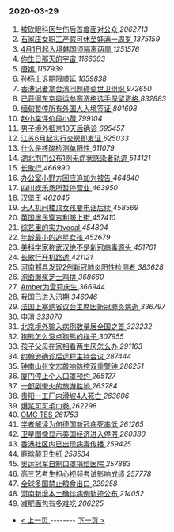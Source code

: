 ### 2020-03-29 
1. [ 被砍眼科医生伤后首度面对公众 ](https://s.weibo.com/weibo?q=%23%E8%A2%AB%E7%A0%8D%E7%9C%BC%E7%A7%91%E5%8C%BB%E7%94%9F%E4%BC%A4%E5%90%8E%E9%A6%96%E5%BA%A6%E9%9D%A2%E5%AF%B9%E5%85%AC%E4%BC%97%23&Refer=top) *2062713*
1. [ 石家庄女职工产假可休至娃满一周岁 ](https://s.weibo.com/weibo?q=%23%E7%9F%B3%E5%AE%B6%E5%BA%84%E5%A5%B3%E8%81%8C%E5%B7%A5%E4%BA%A7%E5%81%87%E5%8F%AF%E4%BC%91%E8%87%B3%E5%A8%83%E6%BB%A1%E4%B8%80%E5%91%A8%E5%B2%81%23&Refer=top) *1375159*
1. [ 4月1日起入境韩国须隔离两周 ](https://s.weibo.com/weibo?q=%234%E6%9C%881%E6%97%A5%E8%B5%B7%E5%85%A5%E5%A2%83%E9%9F%A9%E5%9B%BD%E9%A1%BB%E9%9A%94%E7%A6%BB%E4%B8%A4%E5%91%A8%23&Refer=top) *1251576*
1. [ 你生日那天的宇宙 ](https://s.weibo.com/weibo?q=%23%E4%BD%A0%E7%94%9F%E6%97%A5%E9%82%A3%E5%A4%A9%E7%9A%84%E5%AE%87%E5%AE%99%23&Refer=top) *1166393*
1. [ 唐嫣 ](https://s.weibo.com/weibo?q=%E5%94%90%E5%AB%A3&Refer=top) *1157939*
1. [ 孙杨上诉期限顺延 ](https://s.weibo.com/weibo?q=%23%E5%AD%99%E6%9D%A8%E4%B8%8A%E8%AF%89%E6%9C%9F%E9%99%90%E9%A1%BA%E5%BB%B6%23&Refer=top) *1059838*
1. [ 香港记者拿台湾问题碰瓷世卫组织 ](https://s.weibo.com/weibo?q=%23%E9%A6%99%E6%B8%AF%E8%AE%B0%E8%80%85%E6%8B%BF%E5%8F%B0%E6%B9%BE%E9%97%AE%E9%A2%98%E7%A2%B0%E7%93%B7%E4%B8%96%E5%8D%AB%E7%BB%84%E7%BB%87%23&Refer=top) *972650*
1. [ 已获得东京奥运参赛资格选手保留资格 ](https://s.weibo.com/weibo?q=%E5%B7%B2%E8%8E%B7%E5%BE%97%E4%B8%9C%E4%BA%AC%E5%A5%A5%E8%BF%90%E5%8F%82%E8%B5%9B%E8%B5%84%E6%A0%BC%E9%80%89%E6%89%8B%E4%BF%9D%E7%95%99%E8%B5%84%E6%A0%BC&Refer=top) *832883*
1. [ 缅甸暂停所有外国人入境签证 ](https://s.weibo.com/weibo?q=%E7%BC%85%E7%94%B8%E6%9A%82%E5%81%9C%E6%89%80%E6%9C%89%E5%A4%96%E5%9B%BD%E4%BA%BA%E5%85%A5%E5%A2%83%E7%AD%BE%E8%AF%81&Refer=top) *801698*
1. [ 赵小棠评价段小薇 ](https://s.weibo.com/weibo?q=%23%E8%B5%B5%E5%B0%8F%E6%A3%A0%E8%AF%84%E4%BB%B7%E6%AE%B5%E5%B0%8F%E8%96%87%23&Refer=top) *799104*
1. [ 男子境外抵京10天后确诊 ](https://s.weibo.com/weibo?q=%E7%94%B7%E5%AD%90%E5%A2%83%E5%A4%96%E6%8A%B5%E4%BA%AC10%E5%A4%A9%E5%90%8E%E7%A1%AE%E8%AF%8A&Refer=top) *695457*
1. [ 江苏6月起实行交房即发证 ](https://s.weibo.com/weibo?q=%23%E6%B1%9F%E8%8B%8F6%E6%9C%88%E8%B5%B7%E5%AE%9E%E8%A1%8C%E4%BA%A4%E6%88%BF%E5%8D%B3%E5%8F%91%E8%AF%81%23&Refer=top) *625033*
1. [ 什么是核酸检测单阳性 ](https://s.weibo.com/weibo?q=%E4%BB%80%E4%B9%88%E6%98%AF%E6%A0%B8%E9%85%B8%E6%A3%80%E6%B5%8B%E5%8D%95%E9%98%B3%E6%80%A7&Refer=top) *611079*
1. [ 湖北荆门公布1例无症状感染者轨迹 ](https://s.weibo.com/weibo?q=%23%E6%B9%96%E5%8C%97%E8%8D%86%E9%97%A8%E5%85%AC%E5%B8%831%E4%BE%8B%E6%97%A0%E7%97%87%E7%8A%B6%E6%84%9F%E6%9F%93%E8%80%85%E8%BD%A8%E8%BF%B9%23&Refer=top) *514121*
1. [ 长歌行 ](https://s.weibo.com/weibo?q=%23%E9%95%BF%E6%AD%8C%E8%A1%8C%23&Refer=top) *466990*
1. [ 办公室小野方回应追加为被告 ](https://s.weibo.com/weibo?q=%E5%8A%9E%E5%85%AC%E5%AE%A4%E5%B0%8F%E9%87%8E%E6%96%B9%E5%9B%9E%E5%BA%94%E8%BF%BD%E5%8A%A0%E4%B8%BA%E8%A2%AB%E5%91%8A&Refer=top) *464840*
1. [ 四川娱乐场所暂停营业 ](https://s.weibo.com/weibo?q=%23%E5%9B%9B%E5%B7%9D%E5%A8%B1%E4%B9%90%E5%9C%BA%E6%89%80%E6%9A%82%E5%81%9C%E8%90%A5%E4%B8%9A%23&Refer=top) *463950*
1. [ 汉堡王 ](https://s.weibo.com/weibo?q=%E6%B1%89%E5%A0%A1%E7%8E%8B&Refer=top) *462045*
1. [ 无人机问楼顶女孩要电话后续 ](https://s.weibo.com/weibo?q=%E6%97%A0%E4%BA%BA%E6%9C%BA%E9%97%AE%E6%A5%BC%E9%A1%B6%E5%A5%B3%E5%AD%A9%E8%A6%81%E7%94%B5%E8%AF%9D%E5%90%8E%E7%BB%AD&Refer=top) *458569*
1. [ 英国居民穿吉利服上街 ](https://s.weibo.com/weibo?q=%23%E8%8B%B1%E5%9B%BD%E5%B1%85%E6%B0%91%E7%A9%BF%E5%90%89%E5%88%A9%E6%9C%8D%E4%B8%8A%E8%A1%97%23&Refer=top) *457410*
1. [ 综艺里的实力vocal ](https://s.weibo.com/weibo?q=%23%E7%BB%BC%E8%89%BA%E9%87%8C%E7%9A%84%E5%AE%9E%E5%8A%9Bvocal%23&Refer=top) *454804*
1. [ 年龄最小的追星女孩 ](https://s.weibo.com/weibo?q=%23%E5%B9%B4%E9%BE%84%E6%9C%80%E5%B0%8F%E7%9A%84%E8%BF%BD%E6%98%9F%E5%A5%B3%E5%AD%A9%23&Refer=top) *452679*
1. [ 美科学家称武汉绝不是新冠病毒源头 ](https://s.weibo.com/weibo?q=%23%E7%BE%8E%E7%A7%91%E5%AD%A6%E5%AE%B6%E7%A7%B0%E6%AD%A6%E6%B1%89%E7%BB%9D%E4%B8%8D%E6%98%AF%E6%96%B0%E5%86%A0%E7%97%85%E6%AF%92%E6%BA%90%E5%A4%B4%23&Refer=top) *451761*
1. [ 长歌行开机路透 ](https://s.weibo.com/weibo?q=%23%E9%95%BF%E6%AD%8C%E8%A1%8C%E5%BC%80%E6%9C%BA%E8%B7%AF%E9%80%8F%23&Refer=top) *421121*
1. [ 河南郏县发现2例新冠肺炎阳性检测者 ](https://s.weibo.com/weibo?q=%E6%B2%B3%E5%8D%97%E9%83%8F%E5%8E%BF%E5%8F%91%E7%8E%B02%E4%BE%8B%E6%96%B0%E5%86%A0%E8%82%BA%E7%82%8E%E9%98%B3%E6%80%A7%E6%A3%80%E6%B5%8B%E8%80%85&Refer=top) *383628*
1. [ 泡面爆浆芝士鸡排 ](https://s.weibo.com/weibo?q=%23%E6%B3%A1%E9%9D%A2%E7%88%86%E6%B5%86%E8%8A%9D%E5%A3%AB%E9%B8%A1%E6%8E%92%23&Refer=top) *368660*
1. [ Amber为雪莉庆生 ](https://s.weibo.com/weibo?q=%23Amber%E4%B8%BA%E9%9B%AA%E8%8E%89%E5%BA%86%E7%94%9F%23&Refer=top) *366944*
1. [ 我国已进入汛期 ](https://s.weibo.com/weibo?q=%23%E6%88%91%E5%9B%BD%E5%B7%B2%E8%BF%9B%E5%85%A5%E6%B1%9B%E6%9C%9F%23&Refer=top) *346046*
1. [ 法国上塞纳省议会主席因新冠肺炎病逝 ](https://s.weibo.com/weibo?q=%E6%B3%95%E5%9B%BD%E4%B8%8A%E5%A1%9E%E7%BA%B3%E7%9C%81%E8%AE%AE%E4%BC%9A%E4%B8%BB%E5%B8%AD%E5%9B%A0%E6%96%B0%E5%86%A0%E8%82%BA%E7%82%8E%E7%97%85%E9%80%9D&Refer=top) *336797*
1. [ 申清 ](https://s.weibo.com/weibo?q=%E7%94%B3%E6%B8%85&Refer=top) *333070*
1. [ 北京境外输入病例数量居全国之首 ](https://s.weibo.com/weibo?q=%23%E5%8C%97%E4%BA%AC%E5%A2%83%E5%A4%96%E8%BE%93%E5%85%A5%E7%97%85%E4%BE%8B%E6%95%B0%E9%87%8F%E5%B1%85%E5%85%A8%E5%9B%BD%E4%B9%8B%E9%A6%96%23&Refer=top) *323232*
1. [ 狗熊怎么没点狗熊的样子 ](https://s.weibo.com/weibo?q=%23%E7%8B%97%E7%86%8A%E6%80%8E%E4%B9%88%E6%B2%A1%E7%82%B9%E7%8B%97%E7%86%8A%E7%9A%84%E6%A0%B7%E5%AD%90%23&Refer=top) *307955*
1. [ 孩子父母在家相看两生厌怎么办 ](https://s.weibo.com/weibo?q=%23%E5%AD%A9%E5%AD%90%E7%88%B6%E6%AF%8D%E5%9C%A8%E5%AE%B6%E7%9B%B8%E7%9C%8B%E4%B8%A4%E7%94%9F%E5%8E%8C%E6%80%8E%E4%B9%88%E5%8A%9E%23&Refer=top) *291163*
1. [ 约翰逊确诊后远程主持会议 ](https://s.weibo.com/weibo?q=%E7%BA%A6%E7%BF%B0%E9%80%8A%E7%A1%AE%E8%AF%8A%E5%90%8E%E8%BF%9C%E7%A8%8B%E4%B8%BB%E6%8C%81%E4%BC%9A%E8%AE%AE&Refer=top) *287444*
1. [ 钟南山张文宏敲响防控双重警钟 ](https://s.weibo.com/weibo?q=%23%E9%92%9F%E5%8D%97%E5%B1%B1%E5%BC%A0%E6%96%87%E5%AE%8F%E6%95%B2%E5%93%8D%E9%98%B2%E6%8E%A7%E5%8F%8C%E9%87%8D%E8%AD%A6%E9%92%9F%23&Refer=top) *286251*
1. [ 厦门停止个人口罩预约 ](https://s.weibo.com/weibo?q=%23%E5%8E%A6%E9%97%A8%E5%81%9C%E6%AD%A2%E4%B8%AA%E4%BA%BA%E5%8F%A3%E7%BD%A9%E9%A2%84%E7%BA%A6%23&Refer=top) *265127*
1. [ 一部剧带火的旅游胜地 ](https://s.weibo.com/weibo?q=%23%E4%B8%80%E9%83%A8%E5%89%A7%E5%B8%A6%E7%81%AB%E7%9A%84%E6%97%85%E6%B8%B8%E8%83%9C%E5%9C%B0%23&Refer=top) *263784*
1. [ 贵阳一工厂内滑坡4人死亡 ](https://s.weibo.com/weibo?q=%E8%B4%B5%E9%98%B3%E4%B8%80%E5%B7%A5%E5%8E%82%E5%86%85%E6%BB%91%E5%9D%A14%E4%BA%BA%E6%AD%BB%E4%BA%A1&Refer=top) *263606*
1. [ 爆浆可可毛巾卷 ](https://s.weibo.com/weibo?q=%E7%88%86%E6%B5%86%E5%8F%AF%E5%8F%AF%E6%AF%9B%E5%B7%BE%E5%8D%B7&Refer=top) *262298*
1. [ OMG TES ](https://s.weibo.com/weibo?q=%23OMG%20TES%23&Refer=top) *261753*
1. [ 学者解读为何德国新冠病死率低 ](https://s.weibo.com/weibo?q=%E5%AD%A6%E8%80%85%E8%A7%A3%E8%AF%BB%E4%B8%BA%E4%BD%95%E5%BE%B7%E5%9B%BD%E6%96%B0%E5%86%A0%E7%97%85%E6%AD%BB%E7%8E%87%E4%BD%8E&Refer=top) *261265*
1. [ 卫星图像显示美国经济进入停滞 ](https://s.weibo.com/weibo?q=%E5%8D%AB%E6%98%9F%E5%9B%BE%E5%83%8F%E6%98%BE%E7%A4%BA%E7%BE%8E%E5%9B%BD%E7%BB%8F%E6%B5%8E%E8%BF%9B%E5%85%A5%E5%81%9C%E6%BB%9E&Refer=top) *260380*
1. [ 香港社区内已出现病毒传播 ](https://s.weibo.com/weibo?q=%23%E9%A6%99%E6%B8%AF%E7%A4%BE%E5%8C%BA%E5%86%85%E5%B7%B2%E5%87%BA%E7%8E%B0%E7%97%85%E6%AF%92%E4%BC%A0%E6%92%AD%23&Refer=top) *259425*
1. [ 鹿晗颠卫生纸 ](https://s.weibo.com/weibo?q=%E9%B9%BF%E6%99%97%E9%A2%A0%E5%8D%AB%E7%94%9F%E7%BA%B8&Refer=top) *258534*
1. [ 奥运冠军自制口罩捐给医院 ](https://s.weibo.com/weibo?q=%23%E5%A5%A5%E8%BF%90%E5%86%A0%E5%86%9B%E8%87%AA%E5%88%B6%E5%8F%A3%E7%BD%A9%E6%8D%90%E7%BB%99%E5%8C%BB%E9%99%A2%23&Refer=top) *257883*
1. [ 高三艺考生担心视频考试影响成绩 ](https://s.weibo.com/weibo?q=%23%E9%AB%98%E4%B8%89%E8%89%BA%E8%80%83%E7%94%9F%E6%8B%85%E5%BF%83%E8%A7%86%E9%A2%91%E8%80%83%E8%AF%95%E5%BD%B1%E5%93%8D%E6%88%90%E7%BB%A9%23&Refer=top) *257778*
1. [ 全球多国禁止粮食出口 ](https://s.weibo.com/weibo?q=%23%E5%85%A8%E7%90%83%E5%A4%9A%E5%9B%BD%E7%A6%81%E6%AD%A2%E7%B2%AE%E9%A3%9F%E5%87%BA%E5%8F%A3%23&Refer=top) *229258*
1. [ 河南新增本土确诊病例轨迹公布 ](https://s.weibo.com/weibo?q=%E6%B2%B3%E5%8D%97%E6%96%B0%E5%A2%9E%E6%9C%AC%E5%9C%9F%E7%A1%AE%E8%AF%8A%E7%97%85%E4%BE%8B%E8%BD%A8%E8%BF%B9%E5%85%AC%E5%B8%83&Refer=top) *214052*
1. [ 减肥面包有多难吃 ](https://s.weibo.com/weibo?q=%23%E5%87%8F%E8%82%A5%E9%9D%A2%E5%8C%85%E6%9C%89%E5%A4%9A%E9%9A%BE%E5%90%83%23&Refer=top) *206225* 

- [ < 上一页 ](https://github.com/able8/weibo-hot-record/blob/master/2020-03-28.md) -------- [ 下一页 > ](https://github.com/able8/weibo-hot-record/blob/master/2020-03-30.md)
